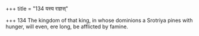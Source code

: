 +++
title = "134 यस्य राज्ञस्"

+++
134	The kingdom of that king, in whose dominions a Srotriya pines with hunger, will even, ere long, be afflicted by famine.